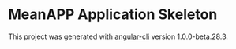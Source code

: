 # MeanAPP Application Skeleton

This project was generated with [angular-cli](https://github.com/angular/angular-cli) version 1.0.0-beta.28.3.
